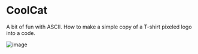 # CoolCat
A bit of fun with ASCII. How to make a simple copy of a T-shirt pixeled logo into a code. 

![image](https://user-images.githubusercontent.com/19593367/111007043-d60d0a80-8385-11eb-8fd1-438ae2170b3c.png)
